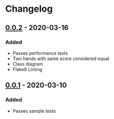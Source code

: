# Changelog

## [0.0.2] - 2020-03-16

### Added

- Passes performance tests
- Two hands with same score considered equal
- Class diagram
- Flake8 Linting

## [0.0.1] - 2020-03-10

### Added

- Passes sample tests

[Unreleased]: https://github.com/ShedPlant/SortablePokerHands/compare/v0.0.1...HEAD
[0.0.2]: https://github.com/ShedPlant/SortablePokerHands/compare/v0.0.1...v0.0.2
[0.0.1]: https://github.com/ShedPlant/SortablePokerHands/releases/tag/v0.0.1